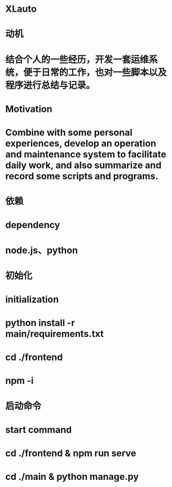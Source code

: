 # XLauto

# 动机
# 结合个人的一些经历，开发一套运维系统，便于日常的工作，也对一些脚本以及程序进行总结与记录。
# Motivation
# Combine with some personal experiences, develop an operation and maintenance system to facilitate daily work, and also summarize and record some scripts and programs.

# 依赖
# dependency
# node.js、python

# 初始化
# initialization
# python install -r main/requirements.txt
# cd ./frontend
# npm -i 

# 启动命令
# start command
# cd ./frontend & npm run serve
# cd ./main & python manage.py

